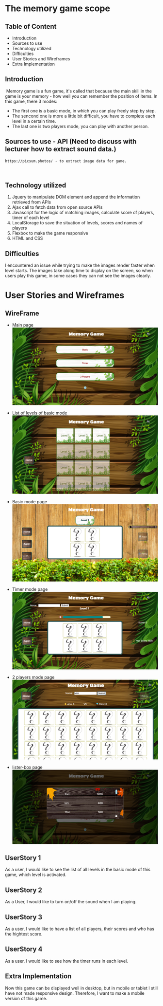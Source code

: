 # The memory game scope

## Table of Content
- Introduction
- Sources to use
- Technology utilized
- Difficulties
- User Stories and Wireframes
- Extra Implementation
<!-- https://alvislim.github.io/Covid19-Interactive-dashboard/ -->

## Introduction
​
Memory game is a fun game, it's called that because the main skill in the game is your memory - how well you can remember the position of items. In this game, there 3 modes: 
  - The first one is a basic mode, in which you can play freely step by step. 
  - The sencond one is more a little bit difficult, you have to complete each level in a certain time. 
  - The last one is two players mode, you can play with another person.
​
## Sources to use - API (Need to discuss with lecturer how to extract sound data.) 
    https://picsum.photos/ - to extract image data for game.
​
## Technology utilized
  1. Jquery to manipulate DOM element and append the information retrieved from APIs
  2. Ajax call to fetch data from open source APIs
  3. Javascript for the logic of matching images, calculate score of players, timer of each level
  4. LocalStorage to save the situation of levels, scores and names of players
  5. Flexbox to make the game responsive
  6. HTML and CSS

## Difficulties
I encountered an issue while trying to make the images render faster when level starts. The images take along time to display on the screen, so when users play this game, in some cases they can not see the images clearly.

# User Stories and Wireframes
## WireFrame
  - Main page
![Image of main page](img/pic1.png)

- List of levels of basic mode
![Image of list of levels of basic mode](img/pic2.png)

- Basic mode page
![Image of basic mode page](img/pic3.png)

- Timer mode page
![Image of timer mode page](img/pic4.png)

- 2 players mode page
![Image of 2 players mode page](img/pic5.png)

- lister-box page
![Image of lister-box page](img/pic6.png)


## UserStory 1
As a user, I would like to see the list of all levels in the basic mode of this game, which level is activated.

## UserStory 2
As a User, I would like to turn on/off the sound when I am playing.

## UserStory 3
As a user, I would like to have a list of all players, their scores and who has the hightest score.

## UserStory 4
As a user, I would like to see how the timer runs in each level.

## Extra Implementation
Now this game can be displayed well in desktop, but in mobile or tablet I still have not made responsive design. Therefore, I want to make a mobile version of this game.